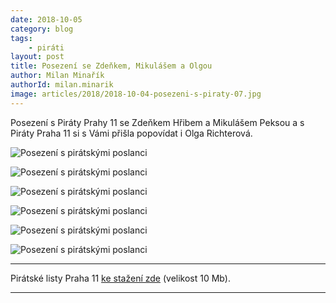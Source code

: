 ```yaml
---
date: 2018-10-05
category: blog
tags:
	- piráti
layout: post
title: Posezení se Zdeňkem, Mikulášem a Olgou
author: Milan Minařík
authorId: milan.minarik
image: articles/2018/2018-10-04-posezeni-s-piraty-07.jpg
---
```


Posezení s Piráty Prahy 11 se Zdeňkem Hřibem a Mikulášem Peksou a s Piráty Praha 11 si s Vámi přišla popovídat i Olga Richterová.

![Posezení s pirátskými poslanci](/assets/img/articles/2018/2018-10-04-posezeni-s-piraty-01.jpg)

![Posezení s pirátskými poslanci](/assets/img/articles/2018/2018-10-04-posezeni-s-piraty-02.jpg)

![Posezení s pirátskými poslanci](/assets/img/articles/2018/2018-10-04-posezeni-s-piraty-03.jpg)

![Posezení s pirátskými poslanci](/assets/img/articles/2018/2018-10-04-posezeni-s-piraty-04.jpg)

![Posezení s pirátskými poslanci](/assets/img/articles/2018/2018-10-04-posezeni-s-piraty-05.jpg)

![Posezení s pirátskými poslanci](/assets/img/articles/2018/2018-10-04-posezeni-s-piraty-06.jpg)


---

Pirátské listy Praha 11 [ke stažení zde](/assets/pdf/2018-07-10-praha-11.pdf) (velikost 10 Mb).

- - -
